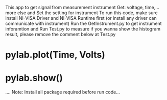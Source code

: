 This app to get signal from measurement instrument
Get: voltage, time,... more else and Set the setting for instrument
To run this code, make sure install NI-VISA Driver and NI-VISA Runtime first (or install any driver can communicate with instrument)
Run the GetInstrument.py to get instrument inforamtion and Run Test.py to measure
if you wanna show the histogram result, please remove the comment below at Test.py          
# pylab.plot(Time, Volts)
# pylab.show()
....
Note: Install all package required before run code...
